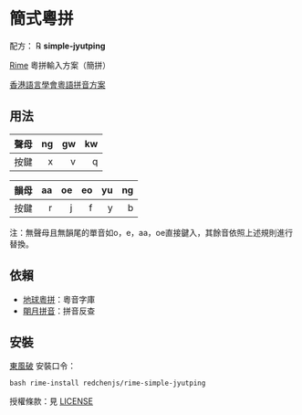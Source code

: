 # 簡式粵拼

配方： ℞ **simple-jyutping**

[Rime](https://rime.im) 粵拼輸入方案（簡拼）

[香港語言學會粵語拼音方案](https://zh.wikipedia.org/wiki/%E9%A6%99%E6%B8%AF%E8%AA%9E%E8%A8%80%E5%AD%B8%E5%AD%B8%E6%9C%83%E7%B2%B5%E8%AA%9E%E6%8B%BC%E9%9F%B3%E6%96%B9%E6%A1%88)

## 用法

| 聲母 | ng | gw | kw |
| :--: | -: | -: | -: |
| 按鍵 |  x |  v |  q |

| 韻母 | aa | oe | eo | yu | ng |
| :--: | -: | -: | -: | -: | -: |
| 按鍵 |  r |  j |  f |  y | b |

注：無聲母且無韻尾的單音如o，e，aa，oe直接鍵入，其餘音依照上述規則進行替換。

## 依賴

* [地球粵拼](https://github.com/redchenjs/rime-terra-jyutping)：粵音字庫
* [朙月拼音](https://github.com/rime/rime-luna-pinyin)：拼音反查

## 安裝

[東風破](https://github.com/rime/plum) 安裝口令：
```
bash rime-install redchenjs/rime-simple-jyutping
```

授權條款：見 [LICENSE](LICENSE)
